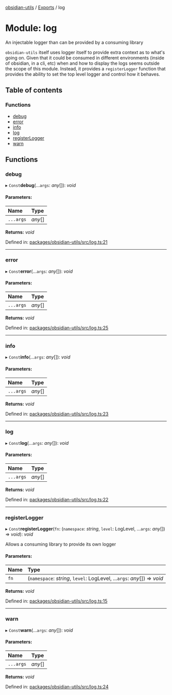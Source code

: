 [obsidian-utils](../README.md) / [Exports](../modules.md) / log

# Module: log

An injectable logger than can be provided by a consuming library

`obsidian-utils` itself uses logger itself to provide extra context as to what's going on.
Given that it could be consumed in different environments (inside of obsidian, in a cli, etc) when
and how to display the logs seems outside the scope of this module. Instead, it provides a `registerLogger`
function that provides the ability to set the top level logger and control how it behaves.

## Table of contents

### Functions

- [debug](log.md#debug)
- [error](log.md#error)
- [info](log.md#info)
- [log](log.md#log)
- [registerLogger](log.md#registerlogger)
- [warn](log.md#warn)

## Functions

### debug

▸ `Const`**debug**(...`args`: *any*[]): *void*

#### Parameters:

Name | Type |
:------ | :------ |
`...args` | *any*[] |

**Returns:** *void*

Defined in: [packages/obsidian-utils/src/log.ts:21](https://github.com/zephraph/obsidian-tools/blob/a9d0109/packages/obsidian-utils/src/log.ts#L21)

___

### error

▸ `Const`**error**(...`args`: *any*[]): *void*

#### Parameters:

Name | Type |
:------ | :------ |
`...args` | *any*[] |

**Returns:** *void*

Defined in: [packages/obsidian-utils/src/log.ts:25](https://github.com/zephraph/obsidian-tools/blob/a9d0109/packages/obsidian-utils/src/log.ts#L25)

___

### info

▸ `Const`**info**(...`args`: *any*[]): *void*

#### Parameters:

Name | Type |
:------ | :------ |
`...args` | *any*[] |

**Returns:** *void*

Defined in: [packages/obsidian-utils/src/log.ts:23](https://github.com/zephraph/obsidian-tools/blob/a9d0109/packages/obsidian-utils/src/log.ts#L23)

___

### log

▸ `Const`**log**(...`args`: *any*[]): *void*

#### Parameters:

Name | Type |
:------ | :------ |
`...args` | *any*[] |

**Returns:** *void*

Defined in: [packages/obsidian-utils/src/log.ts:22](https://github.com/zephraph/obsidian-tools/blob/a9d0109/packages/obsidian-utils/src/log.ts#L22)

___

### registerLogger

▸ `Const`**registerLogger**(`fn`: (`namespace`: *string*, `level`: LogLevel, ...`args`: *any*[]) => *void*): *void*

Allows a consuming library to provide its own logger

#### Parameters:

Name | Type |
:------ | :------ |
`fn` | (`namespace`: *string*, `level`: LogLevel, ...`args`: *any*[]) => *void* |

**Returns:** *void*

Defined in: [packages/obsidian-utils/src/log.ts:15](https://github.com/zephraph/obsidian-tools/blob/a9d0109/packages/obsidian-utils/src/log.ts#L15)

___

### warn

▸ `Const`**warn**(...`args`: *any*[]): *void*

#### Parameters:

Name | Type |
:------ | :------ |
`...args` | *any*[] |

**Returns:** *void*

Defined in: [packages/obsidian-utils/src/log.ts:24](https://github.com/zephraph/obsidian-tools/blob/a9d0109/packages/obsidian-utils/src/log.ts#L24)
